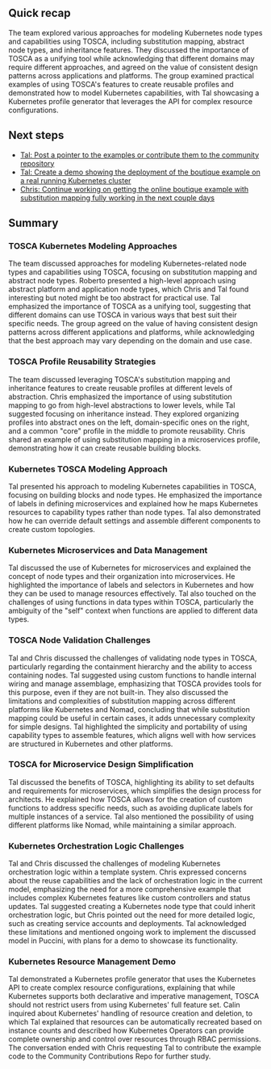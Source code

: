 ## Quick recap

The team explored various approaches for modeling Kubernetes node types and capabilities using TOSCA, including substitution mapping, abstract node types, and inheritance features. They discussed the importance of TOSCA as a unifying tool while acknowledging that different domains may require different approaches, and agreed on the value of consistent design patterns across applications and platforms. The group examined practical examples of using TOSCA's features to create reusable profiles and demonstrated how to model Kubernetes capabilities, with Tal showcasing a Kubernetes profile generator that leverages the API for complex resource configurations.
## Next steps

- [Tal: Post a pointer to the examples or contribute them to the community repository](https://us02tasks.zoom.us?meetingId=QOxL0DegTMC%2BJOhO8lbygw%3D%3D&stepId=5c885243-b4e9-11f0-8113-4ec65935a09c)
- [Tal: Create a demo showing the deployment of the boutique example on a real running Kubernetes cluster](https://us02tasks.zoom.us?meetingId=QOxL0DegTMC%2BJOhO8lbygw%3D%3D&stepId=5c885a53-b4e9-11f0-91a0-4ec65935a09c)
- [Chris: Continue working on getting the online boutique example with substitution mapping fully working in the next couple days](https://us02tasks.zoom.us?meetingId=QOxL0DegTMC%2BJOhO8lbygw%3D%3D&stepId=5c885e3d-b4e9-11f0-848a-4ec65935a09c)
## Summary

### TOSCA Kubernetes Modeling Approaches

The team discussed approaches for modeling Kubernetes-related node types and capabilities using TOSCA, focusing on substitution mapping and abstract node types. Roberto presented a high-level approach using abstract platform and application node types, which Chris and Tal found interesting but noted might be too abstract for practical use. Tal emphasized the importance of TOSCA as a unifying tool, suggesting that different domains can use TOSCA in various ways that best suit their specific needs. The group agreed on the value of having consistent design patterns across different applications and platforms, while acknowledging that the best approach may vary depending on the domain and use case.
### TOSCA Profile Reusability Strategies

The team discussed leveraging TOSCA's substitution mapping and inheritance features to create reusable profiles at different levels of abstraction. Chris emphasized the importance of using substitution mapping to go from high-level abstractions to lower levels, while Tal suggested focusing on inheritance instead. They explored organizing profiles into abstract ones on the left, domain-specific ones on the right, and a common "core" profile in the middle to promote reusability. Chris shared an example of using substitution mapping in a microservices profile, demonstrating how it can create reusable building blocks.
### Kubernetes TOSCA Modeling Approach

Tal presented his approach to modeling Kubernetes capabilities in TOSCA, focusing on building blocks and node types. He emphasized the importance of labels in defining microservices and explained how he maps Kubernetes resources to capability types rather than node types. Tal also demonstrated how he can override default settings and assemble different components to create custom topologies.
### Kubernetes Microservices and Data Management

Tal discussed the use of Kubernetes for microservices and explained the concept of node types and their organization into microservices. He highlighted the importance of labels and selectors in Kubernetes and how they can be used to manage resources effectively. Tal also touched on the challenges of using functions in data types within TOSCA, particularly the ambiguity of the "self" context when functions are applied to different data types.
### TOSCA Node Validation Challenges

Tal and Chris discussed the challenges of validating node types in TOSCA, particularly regarding the containment hierarchy and the ability to access containing nodes. Tal suggested using custom functions to handle internal wiring and manage assemblage, emphasizing that TOSCA provides tools for this purpose, even if they are not built-in. They also discussed the limitations and complexities of substitution mapping across different platforms like Kubernetes and Nomad, concluding that while substitution mapping could be useful in certain cases, it adds unnecessary complexity for simple designs. Tal highlighted the simplicity and portability of using capability types to assemble features, which aligns well with how services are structured in Kubernetes and other platforms.
### TOSCA for Microservice Design Simplification

Tal discussed the benefits of TOSCA, highlighting its ability to set defaults and requirements for microservices, which simplifies the design process for architects. He explained how TOSCA allows for the creation of custom functions to address specific needs, such as avoiding duplicate labels for multiple instances of a service. Tal also mentioned the possibility of using different platforms like Nomad, while maintaining a similar approach.
### Kubernetes Orchestration Logic Challenges

Tal and Chris discussed the challenges of modeling Kubernetes orchestration logic within a template system. Chris expressed concerns about the reuse capabilities and the lack of orchestration logic in the current model, emphasizing the need for a more comprehensive example that includes complex Kubernetes features like custom controllers and status updates. Tal suggested creating a Kubernetes node type that could inherit orchestration logic, but Chris pointed out the need for more detailed logic, such as creating service accounts and deployments. Tal acknowledged these limitations and mentioned ongoing work to implement the discussed model in Puccini, with plans for a demo to showcase its functionality.
### Kubernetes Resource Management Demo

Tal demonstrated a Kubernetes profile generator that uses the Kubernetes API to create complex resource configurations, explaining that while Kubernetes supports both declarative and imperative management, TOSCA should not restrict users from using Kubernetes' full feature set. Calin inquired about Kubernetes' handling of resource creation and deletion, to which Tal explained that resources can be automatically recreated based on instance counts and described how Kubernetes Operators can provide complete ownership and control over resources through RBAC permissions. The conversation ended with Chris requesting Tal to contribute the example code to the Community Contributions Repo for further study.
